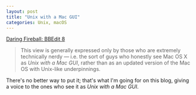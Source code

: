 ```yaml
---
layout: post
title: "Unix with a Mac GUI"
categories: Unix, macOS
---
```


[Daring Fireball: BBEdit 8](https://daringfireball.net/2004/09/bbedit_8)

> This view is generally expressed only by those who are extremely technically nerdy — i.e. the sort of guys who honestly see Mac OS X as *Unix with a Mac GUI*, rather than as an updated version of the Mac OS with Unix-like underpinnings.

There's no better way to put it; that's what I'm going for on this blog,  giving a voice to the ones who see it as *Unix with a Mac GUI*.